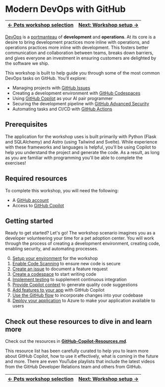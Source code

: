 # Modern DevOps with GitHub

| [← Pets workshop selection][walkthrough-previous] | [Next: Workshop setup →][walkthrough-next] |
|:-----------------------------------|------------------------------------------:|

[DevOps][devops] is a [portmanteau][portmanteau] of **development** and **operations**. At its core is a desire to bring development practices more inline with operations, and operations practices more inline with development. This fosters better communication and collaboration between teams, breaks down barriers, and gives everyone an investment in ensuring customers are delighted by the software we ship.

This workshop is built to help guide you through some of the most common DevOps tasks on GitHub. You'll explore:

- Managing projects with [GitHub Issues][github-issues]
- Creating a development environment with [GitHub Codespaces][github-codespaces]
- Using [GitHub Copilot][github-copilot] as your AI pair programmer
- Securing the development pipeline with [GitHub Advanced Security][github-security]
- Automating tasks and CI/CD with [GitHub Actions][github-actions]

## Prerequisites

The application for the workshop uses is built primarily with Python (Flask and SQLAlchemy) and Astro (using Tailwind and Svelte). While experience with these frameworks and languages is helpful, you'll be using Copilot to help you understand the project and generate the code. As a result, as long as you are familiar with programming you'll be able to complete the exercises!

## Required resources

To complete this workshop, you will need the following:

- A [GitHub account][github-signup]
- Access to [GitHub Copilot][github-copilot]

## Getting started

Ready to get started? Let's go! The workshop scenario imagines you as a developer volunteering your time for a pet adoption center. You will work through the process of creating a development environment, creating code, enabling security, and automating processes.

0. [Setup your environment][walkthrough-next] for the workshop
1. [Enable Code Scanning][code-scanning] to ensure new code is secure
2. [Create an issue][issues] to document a feature request
3. [Create a codespace][codespaces] to start writing code
4. [Implement testing][testing] to supplement continuous integration
5. [Provide Copilot context][context] to generate quality code suggestions
6. [Add features to your app][code] with GitHub Copilot
7. [Use the GitHub flow][github-flow] to incorporate changes into your codebase
8. [Deploy your application][deployment] to Azure to make your application available to users

## Check out these resources to dive in and learn more
Check out the resources in [**GitHub-Copilot-Resources.md**][GitHub-Copilot-Resources]. 

This resource list has been carefully curated to help you to learn more about GitHub Copilot, how to use it effectively, what is coming in the future and more. There are even YouTube playlists that include the latest videos from the GitHub Developer Relations team and others from GitHub. 

| [← Pets workshop selection][walkthrough-previous] | [Next: Workshop setup →][walkthrough-next] |
|:-----------------------------------|------------------------------------------:|

[code]: ./6-code.md
[code-scanning]: ./1-code-scanning.md
[codespaces]: ./3-codespaces.md
[context]: ./5-context.md
[deployment]: ./8-deployment.md
[devops]: https://en.wikipedia.org/wiki/DevOps
[github-actions]: https://github.com/features/actions
[github-codespaces]: https://github.com/features/codespaces
[github-copilot]: https://github.com/features/copilot
[github-flow]: ./7-github-flow.md
[github-issues]: https://github.com/features/issues
[github-security]: https://github.com/features/security
[github-signup]: https://github.com/join
[issues]: ./2-issues.md
[portmanteau]: https://www.merriam-webster.com/dictionary/portmanteau
[testing]: ./4-testing.md
[walkthrough-next]: ./0-setup.md
[walkthrough-previous]: ../README.md
[GitHub-Copilot-Resources]: ../GitHub-Copilot-Resources.md
